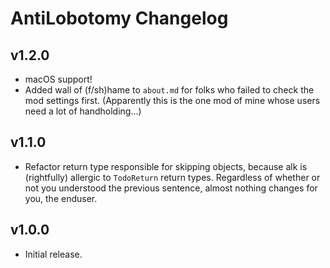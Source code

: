 # AntiLobotomy Changelog
## v1.2.0
- macOS support!
- Added wall of (f/sh)hame to `about.md` for folks who failed to check the mod settings first. (Apparently this is the one mod of mine whose users need a lot of handholding...)
## v1.1.0
- Refactor return type responsible for skipping objects, because alk is (rightfully) allergic to `TodoReturn` return types. Regardless of whether or not you understood the previous sentence, almost nothing changes for you, the enduser.
## v1.0.0
- Initial release.